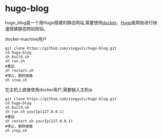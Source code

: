 # hugo-blog

hugo_blog是一个用Hugo搭建的静态网站,需要使用[docker](https://www.docker.com/)。[Hugo](https://gohugo.io/)能帮助进行快速搭建静态网站网站。

docker-machine用户
```shell
git clone https://github.com/xingyulc/hugo-blog.git
cd hugo-blog
sh build.sh
sh run.sh 
#重启
sh restart.sh 
#停止，删除镜像
sh stop.sh
```

在主机上直接使用docker用户,需要输入主机ip
```shell
git clone https://github.com/xingyulc/hugo-blog.git
cd hugo-blog
sh build.sh
sh run.sh yourIp(127.0.0.1)
#重启
sh restart.sh yourIp(127.0.0.1)
#停止，删除镜像
sh stop.sh
```